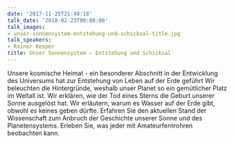 ```yaml
---
date: '2017-11-25T21:40:18'
talk_date: '2018-02-23T00:00:00'
talk_images:
- unser-sonnensystem-entstehung-und-schicksal-title.jpg
talk_speakers:
- Rainer Kesper
title: Unser Sonnensystem – Entstehung und Schicksal
---
```

Unsere kosmische Heimat - ein besonderer Abschnitt in der Entwicklung des Universums hat zur Entstehung von Leben auf der Erde geführt Wir beleuchten die Hintergründe, weshalb unser Planet so ein gemütlicher Platz im Weltall ist. Wir erklären, wie der Tod eines Sterns die Geburt unserer Sonne ausgelöst hat. Wir erläutern, warum es Wasser auf der Erde gibt, obwohl es keines geben dürfte. Erfahren Sie den aktuellen Stand der Wissenschaft zum Anbruch der Geschichte unserer Sonne und des Planetensystems. Erleben Sie, was jeder mit Amateurfernrohren beobachten kann.

